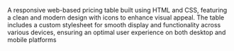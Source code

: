 A responsive web-based pricing table built using HTML and CSS, featuring a clean and modern design with icons to enhance visual appeal. The table includes a custom stylesheet for smooth display and functionality across various devices, ensuring an optimal user experience on both desktop and mobile platforms
